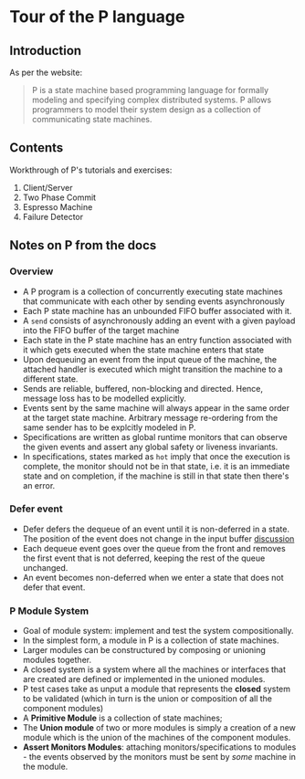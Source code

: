 # Tour of the P language

## Introduction

As per the website:

> P is a state machine based programming language for formally modeling and
> specifying complex distributed systems. P allows programmers to model their
> system design as a collection of communicating state machines.

## Contents

Workthrough of P's tutorials and exercises:

1. Client/Server
2. Two Phase Commit
3. Espresso Machine
4. Failure Detector

## Notes on P from the docs

### Overview

- A P program is a collection of concurrently executing state machines that
  communicate with each other by sending events asynchronously
- Each P state machine has an unbounded FIFO buffer associated with it.
- A `send` consists of asynchronously adding an event with a given payload into
  the FIFO buffer of the target machine
- Each state in the P state machine has an entry function associated with it
  which gets executed when the state machine enters that state
- Upon dequeuing an event from the input queue of the machine, the attached
  handler is executed which might transition the machine to a different state.
- Sends are reliable, buffered, non-blocking and directed. Hence, message loss
  has to be modelled explicitly.
- Events sent by the same machine will always appear in the same order at the
  target state machine. Arbitrary message re-ordering from the same sender has
  to be explcitly modeled in P.
- Specifications are written as global runtime monitors that can observe the
  given events and assert any global safety or liveness invariants.
- In specifications, states marked as `hot` imply that once the execution is
  complete, the monitor should not be in that state, i.e. it is an immediate
  state and on completion, if the machine is still in that state then there's an
  error.

### Defer event

- Defer defers the dequeue of an event until it is non-deferred in a state. The
  position of the event does not change in the input buffer
  [discussion](https://github.com/p-org/P/discussions/515#top)
- Each dequeue event goes over the queue from the front and removes the first
  event that is not deferred, keeping the rest of the queue unchanged.
- An event becomes non-deferred when we enter a state that does not defer that
  event.

### P Module System

- Goal of module system: implement and test the system compositionally.
- In the simplest form, a module in P is a collection of state machines.
- Larger modules can be constructured by composing or unioning modules together.
- A closed system is a system where all the machines or interfaces that are
  created are defined or implemented in the unioned modules.
- P test cases take as unput a module that represents the **closed** system to
  be validated (which in turn is the union or composition of all the component
  modules)
- A **Primitive Module** is a collection of state machines;
- The **Union module** of two or more modules is simply a creation of a new
  module which is the union of the machines of the component modules.
- **Assert Monitors Modules**: attaching monitors/specifications to modules -
  the events observed by the monitors must be sent by _some_ machine in the
  module.
